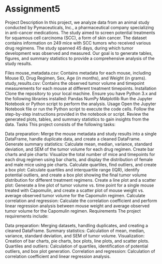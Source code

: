 # Assignment5
Project Description
In this project, we analyze data from an animal study conducted by Pymaceuticals, Inc., a pharmaceutical company specializing in anti-cancer medications. The study aimed to screen potential treatments for squamous cell carcinoma (SCC), a form of skin cancer. The dataset contains information on 249 mice with SCC tumors who received various drug regimens. The study spanned 45 days, during which tumor development was observed and measured. Our goal is to generate tables, figures, and summary statistics to provide a comprehensive analysis of the study results.

Files
mouse_metadata.csv: Contains metadata for each mouse, including Mouse ID, Drug Regimen, Sex, Age (in months), and Weight (in grams).
study_results.csv: Contains the observed tumor volume and timepoint measurements for each mouse at different treatment timepoints.
Installation
Clone the repository to your local machine.
Ensure you have Python 3.x and the following libraries installed:
Pandas
NumPy
Matplotlib
Run the Jupyter Notebook or Python script to perform the analysis.
Usage
Open the Jupyter Notebook file or run the Python script to execute the code cells.
Follow the step-by-step instructions provided in the notebook or script.
Review the generated plots, tables, and summary statistics to gain insights from the data.
Tasks
This project consists of the following tasks:

Data preparation: Merge the mouse metadata and study results into a single DataFrame, handle duplicate data, and create a cleaned DataFrame.
Generate summary statistics: Calculate mean, median, variance, standard deviation, and SEM of the tumor volume for each drug regimen.
Create bar charts and pie charts: Visualize the total number of mice and timepoints for each drug regimen using bar charts, and display the distribution of female and male mice using pie charts.
Calculate quartiles, find outliers, and create a box plot: Calculate quartiles and interquartile range (IQR), identify potential outliers, and create a box plot showing the final tumor volume distribution for different treatment regimens.
Create a line plot and a scatter plot: Generate a line plot of tumor volume vs. time point for a single mouse treated with Capomulin, and create a scatter plot of mouse weight vs. average observed tumor volume for the Capomulin regimen.
Calculate correlation and regression: Calculate the correlation coefficient and perform linear regression analysis between mouse weight and average observed tumor volume for the Capomulin regimen.
Requirements
The project requirements include:

Data preparation: Merging datasets, handling duplicates, and creating a cleaned DataFrame.
Summary statistics: Calculation of mean, median, variance, standard deviation, and SEM of tumor volume.
Visualization: Creation of bar charts, pie charts, box plots, line plots, and scatter plots.
Quartiles and outliers: Calculation of quartiles, identification of potential outliers, and box plot generation.
Correlation and regression: Calculation of correlation coefficient and linear regression analysis.